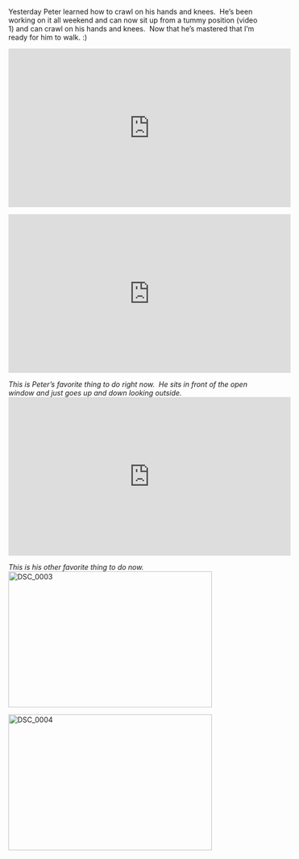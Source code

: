 <p>Yesterday Peter learned how to crawl on his hands and knees.&#160; He’s been working on it all weekend and can now sit up from a tummy position (video 1) and can crawl on his hands and knees.&#160; Now that he’s mastered that I’m ready for him to walk. :)&#160; </p>  <p>   <div style="padding-bottom: 0px; margin: 0px; padding-left: 0px; padding-right: 0px; display: inline; float: none; padding-top: 0px" id="scid:5737277B-5D6D-4f48-ABFC-DD9C333F4C5D:3f39be0d-a979-40a9-b08c-c236441aa9fd" class="wlWriterEditableSmartContent"><div><iframe height="315" width="560" src="https://www.youtube.com/embed/FO6c19YE-Zg" frameborder="0" allowfullscreen></iframe></div></div> </p>  <p>   <div style="padding-bottom: 0px; margin: 0px; padding-left: 0px; padding-right: 0px; display: inline; float: none; padding-top: 0px" id="scid:5737277B-5D6D-4f48-ABFC-DD9C333F4C5D:dffd5e3b-ee22-40ab-b3a9-e51b22d97d03" class="wlWriterEditableSmartContent"><div><iframe height="315" width="560" src="https://www.youtube.com/embed/C0FP1ET-YX8" frameborder="0" allowfullscreen></iframe></div></div> </p> <em>This is Peter’s favorite thing to do right now.&#160; He sits in front of the open window and just goes up and down looking outside.&#160; </em>
<br />
<div style="padding-bottom: 0px; margin: 0px; padding-left: 0px; padding-right: 0px; display: inline; float: none; padding-top: 0px" id="scid:5737277B-5D6D-4f48-ABFC-DD9C333F4C5D:8978048b-977a-4267-8a49-d4e8225ae0fe" class="wlWriterEditableSmartContent"><div><iframe height="315" width="560" src="https://www.youtube.com/embed/vUBDo8UkeZc" frameborder="0" allowfullscreen></iframe></div></div>  <p></p>  <p></p>  <p></p>  <p><em>This is his other favorite thing to do now.&#160; </em>    <br /><a href="/thepaladinos/assets/images/2010-04-13-DSC_0003.jpg" target="_blank"><img style="border-bottom: 0px; border-left: 0px; display: inline; border-top: 0px; border-right: 0px" title="DSC_0003" border="0" alt="DSC_0003" src="/thepaladinos/assets/images/2010-04-13-DSC_0003_thumb.jpg" width="404" height="270" /></a> </p>  <p><a href="/thepaladinos/assets/images/2010-04-13-DSC_0004.jpg" target="_blank"><img style="border-bottom: 0px; border-left: 0px; display: inline; border-top: 0px; border-right: 0px" title="DSC_0004" border="0" alt="DSC_0004" src="/thepaladinos/assets/images/2010-04-13-DSC_0004_thumb.jpg" width="404" height="270" /></a></p>